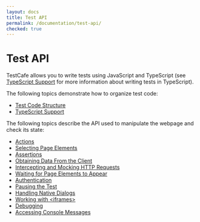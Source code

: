 ```yaml
---
layout: docs
title: Test API
permalink: /documentation/test-api/
checked: true
---
```

# Test API

TestCafe allows you to write tests using JavaScript and TypeScript (see [TypeScript Support](typescript-support.md) for more information about writing tests in TypeScript).

The following topics demonstrate how to organize test code:

* [Test Code Structure](test-code-structure.md)
* [TypeScript Support](typescript-support.md)

The following topics describe the API used to manipulate the webpage and check its state:

* [Actions](actions/README.md)
* [Selecting Page Elements](selecting-page-elements/README.md)
* [Assertions](assertions/README.md)
* [Obtaining Data From the Client](obtaining-data-from-the-client/README.md)
* [Intercepting and Mocking HTTP Requests](intercepting-and-mocking-http-requests/README.md)
* [Waiting for Page Elements to Appear](waiting-for-page-elements-to-appear.md)
* [Authentication](authentication/README.md)
* [Pausing the Test](pausing-the-test.md)
* [Handling Native Dialogs](handling-native-dialogs.md)
* [Working with \<iframes\>](working-with-iframes.md)
* [Debugging](debugging.md)
* [Accessing Console Messages](accessing-console-messages.md)
